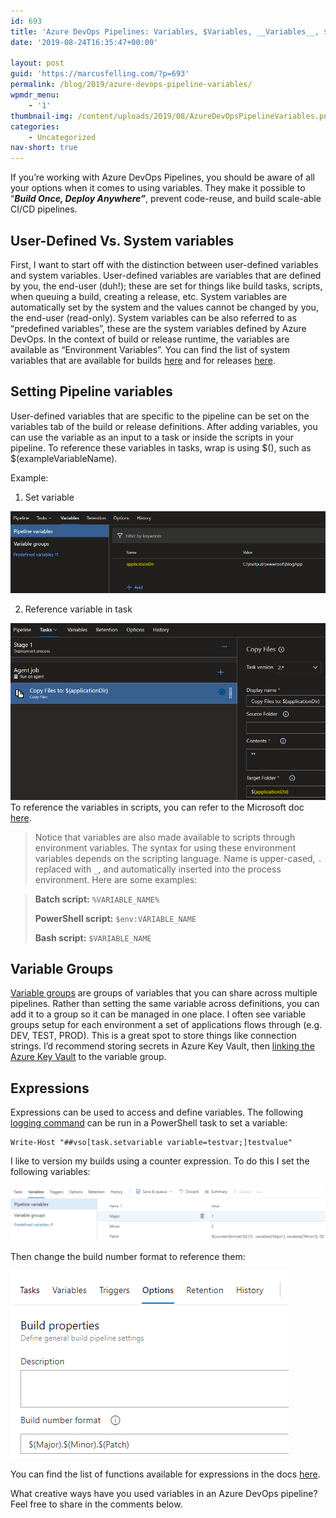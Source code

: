 ```yaml
---
id: 693
title: 'Azure DevOps Pipelines: Variables, $Variables, __Variables__, $env:Variables, $(Variables), %VARIABLES%'
date: '2019-08-24T16:35:47+00:00'

layout: post
guid: 'https://marcusfelling.com/?p=693'
permalink: /blog/2019/azure-devops-pipeline-variables/
wpmdr_menu:
    - '1'
thumbnail-img: /content/uploads/2019/08/AzureDevOpsPipelineVariables.png
categories:
    - Uncategorized
nav-short: true
---
```



If you’re working with Azure DevOps Pipelines, you should be aware of all your options when it comes to using variables. They make it possible to “***Build Once, Deploy Anywhere”***, prevent code-reuse, and build scale-able CI/CD pipelines.

## User-Defined Vs. System variables

First, I want to start off with the distinction between user-defined variables and system variables. User-defined variables are variables that are defined by you, the end-user (duh!); these are set for things like build tasks, scripts, when queuing a build, creating a release, etc. System variables are automatically set by the system and the values cannot be changed by you, the end-user (read-only). System variables can be also referred to as “predefined variables”, these are the system variables defined by Azure DevOps. In the context of build or release runtime, the variables are available as “Environment Variables”. You can find the list of system variables that are available for builds [here](https://docs.microsoft.com/en-us/azure/devops/pipelines/build/variables?view=azure-devops&tabs=designer) and for releases [here](https://docs.microsoft.com/en-us/azure/devops/pipelines/release/variables?view=azure-devops&tabs=batch#default-variables).

## Setting Pipeline variables

User-defined variables that are specific to the pipeline can be set on the variables tab of the build or release definitions. After adding variables, you can use the variable as an input to a task or inside the scripts in your pipeline. To reference these variables in tasks, wrap is using $(), such as $(exampleVariableName).

Example:  
1. Set variable

![](/content/uploads/2019/04/VariablesTabAzureDevOpsPipelines-1.png)

2. Reference variable in task

![](/content/uploads/2019/04/VariablesTabAzureDevOpsPipelines2.png)To reference the variables in scripts, you can refer to the Microsoft doc [here](https://docs.microsoft.com/en-us/azure/devops/pipelines/process/variables?view=azure-devops&tabs=designer%2Cbatch#set-variables-in-pipeline).

> Notice that variables are also made available to scripts through environment variables. The syntax for using these environment variables depends on the scripting language. Name is upper-cased, `.` replaced with `_`, and automatically inserted into the process environment. Here are some examples:

> **Batch script:** `%VARIABLE_NAME%`
> 
> **PowerShell script:** `$env:VARIABLE_NAME`
> 
> **Bash script:** `$VARIABLE_NAME`

## Variable Groups

[Variable groups](https://docs.microsoft.com/en-us/azure/devops/pipelines/library/variable-groups?view=azure-devops&tabs=yaml) are groups of variables that you can share across multiple pipelines. Rather than setting the same variable across definitions, you can add it to a group so it can be managed in one place. I often see variable groups setup for each environment a set of applications flows through (e.g. DEV, TEST, PROD). This is a great spot to store things like connection strings. I’d recommend storing secrets in Azure Key Vault, then [linking the Azure Key Vault](https://docs.microsoft.com/en-us/azure/devops/pipelines/library/variable-groups?view=azure-devops&tabs=yaml#link-secrets-from-an-azure-key-vault) to the variable group.

## Expressions

Expressions can be used to access and define variables. The following [logging command](https://github.com/microsoft/azure-pipelines-tasks/blob/master/docs/authoring/commands.md) can be run in a PowerShell task to set a variable:

```
Write-Host "##vso[task.setvariable variable=testvar;]testvalue"
```

I like to version my builds using a counter expression. To do this I set the following variables:

![](/content/uploads/2019/08/AzureDevOpsBuildCounter-1024x178.png)

Then change the build number format to reference them:

![](/content/uploads/2019/08/AzureDevOpsBuildCounterOptions.png)

You can find the list of functions available for expressions in the docs [here](https://docs.microsoft.com/en-us/azure/devops/pipelines/process/expressions?view=azure-devops#functions).

What creative ways have you used variables in an Azure DevOps pipeline? Feel free to share in the comments below.